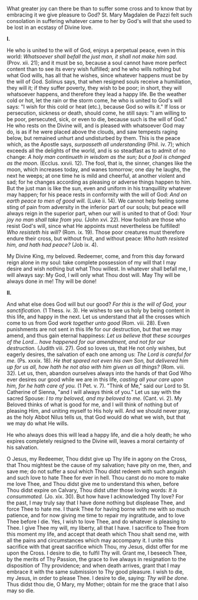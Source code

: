 
What greater joy can there be than to suffer some cross and to know that by embracing it we give pleasure to God? St. Mary Magdalen de Pazzi felt such consolation in suffering whatever came to her by God\'s will that she used to be lost in an ecstasy of Divine love.

**I\.**

He who is united to the will of God, enjoys a perpetual peace, even in this world: *Whatsoever shall befall the just man, it shall not make him sad.* (Prov. xii. 21); and it must be so, because a soul cannot have more perfect content than to see its every wish fulfilled; and he who wills nothing but what God wills, has all that he wishes, since whatever happens must be by the will of God. Solinus says, that when resigned souls receive a humiliation, they will it; if they suffer poverty, they wish to be poor; in short, they will whatsoever happens, and therefore they lead a happy life. Be the weather cold or hot, let the rain or the storm come, he who is united to God\'s will says: \"I wish for this cold or heat (etc.), because God so wills it.\" If loss or persecution, sickness or death, should come, he still says: \"I am willing to be poor, persecuted, sick, or even to die, because such is the will of God.\" He who rests on the Divine will, and is pleased with whatsoever God may do, is as if he were placed above the clouds, and saw tempests raging below, but remained unhurt and undisturbed by them. This is the peace which, as the Apostle says, *surpasseth all understanding* (Phil. iv. 7); which exceeds all the delights of the world, and is so steadfast as to admit of no change: *A holy man continueth in wisdom as the sun; but a fool is changed as the moon.* (Ecclus. xxvii. 12). The fool, that is, the sinner, changes like the moon, which increases today, and wanes tomorrow; one day he laughs, the next he weeps; at one time he is mild and cheerful, at another violent and sad; for he changes according as pleasing or adverse things happen to him. But the just man is like the sun, even and uniform in his tranquillity whatever may happen; for his peace rests in conformity with the will of God: *And on earth peace to men of good will.* (Luke ii. 14). We cannot help feeling some sting of pain from adversity in the inferior part of our souls; but peace will always reign in the superior part, when our will is united to that of God: *Your joy no man shall take from you.* (John xvi. 22). How foolish are those who resist God\'s will, since what He appoints must nevertheless be fulfilled! *Who resisteth his will?* (Rom. ix. 19). Those poor creatures must therefore endure their cross, but without fruit, and without peace: *Who hath resisted him, and hath had peace?* (Job ix. 4).

My Divine King, my beloved. Redeemer, come, and from this day forward reign alone in my soul: take complete possession of my will that I may desire and wish nothing but what Thou willest. In whatever shall befall me, I will always say: My God, I will only what Thou dost will. May Thy will be always done in me! Thy will be done!

**II\.**

And what else does God will but our good? *For this is the will of God, your sanctification.* (1 Thess. iv. 3). He wishes to see us holy by being content in this life, and happy in the next. Let us understand that all the crosses which come to us from God *work together unto good* (Rom. viii. 28). Even punishments are not sent in this life for our destruction, but that we may amend, and thus gain eternal happiness: *Let us believe that these scourges of the Lord\... have happened for our amendment, and not for our destruction.* (Judith viii. 27). God so loves us, that He not only wishes, but eagerly desires, the salvation of each one among us: *The Lord is careful for me.* (Ps. xxxix. 18). *He that spared not even his own Son, but delivered him up for us all, how hath he not also with him given us all things?* (Rom. viii. 32). Let us, then, abandon ourselves always into the hands of that God Who ever desires our good while we are in this life, *casting all your care upon him, for he hath care of you.* (1 Pet. v. 7). \"Think of Me,\" said our Lord to St. Catherine of Sienna, \"and I will always think of you.\" Let us say with the sacred Spouse: *I to my beloved, and my beloved to me.* (Cant. vi. 2). My Beloved thinks of what is good for me, and I will think of nothing but of pleasing Him, and uniting myself to His holy will. And we should never pray, as the holy Abbot Nilus tells us, that God would do what we wish, but that we may do what He wills.

He who always does this will lead a happy life, and die a holy death; he who expires completely resigned to the Divine will, leaves a moral certainty of his salvation.

O Jesus, my Redeemer, Thou didst give up Thy life in agony on the Cross, that Thou mightest be the cause of my salvation; have pity on me, then, and save me; do not suffer a soul which Thou didst redeem with such anguish and such love to hate Thee for ever in hell. Thou canst do no more to make me love Thee, and Thou didst give me to understand this when, before Thou didst expire on Calvary, Thou didst utter those loving words: *It is consummated.* (Jo. xix. 30). But how have I acknowledged Thy love? For the past, I may truly say that I have done nothing but displease Thee, and force Thee to hate me. I thank Thee for having borne with me with so much patience, and for now giving me time to repair my ingratitude, and to love Thee before I die. Yes, I wish to love Thee, and do whatever is pleasing to Thee. I give Thee my will, my liberty, all that I have. I sacrifice to Thee from this moment my life, and accept that death which Thou shalt send me, with all the pains and circumstances which may accompany it. I unite this sacrifice with that great sacrifice which Thou, my Jesus, didst offer for me upon the Cross. I desire to die, to fulfil Thy will. Grant me, I beseech Thee, by the merits of Thy Passion, the grace to live always in resignation to the disposition of Thy providence; and when death arrives, grant that I may embrace it with the same submission to Thy good pleasure. I wish to die, my Jesus, in order to please Thee. I desire to die, saying: *Thy will be done.* Thus didst thou die, O Mary, my Mother; obtain for me the grace that I also may so die.

